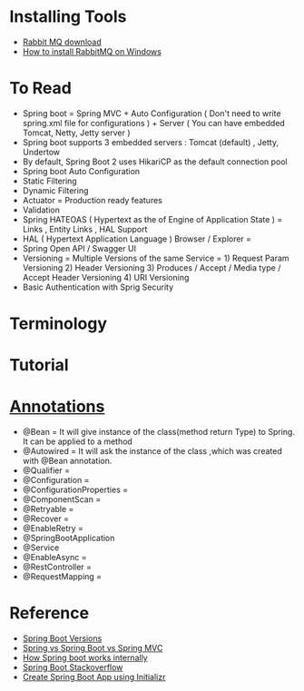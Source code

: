 # Installing Tools
* [Rabbit MQ download](https://www.rabbitmq.com/download.html)
* [How to install RabbitMQ on Windows](https://www.youtube.com/watch?v=gKzKUmtOwR4)

# To Read
* Spring boot = Spring MVC + Auto Configuration ( Don't need to write spring.xml file for configurations ) + Server ( You can have embedded Tomcat, Netty, Jetty server )
* Spring boot supports 3 embedded servers : Tomcat (default) , Jetty, Undertow
* By default, Spring Boot 2 uses HikariCP as the default connection pool
* Spring boot Auto Configuration 
* Static Filtering 
* Dynamic Filtering 
* Actuator = Production ready features 
* Validation 
* Spring HATEOAS ( Hypertext as the  of Engine of Application State ) = Links , Entity Links , HAL Support 
* HAL ( Hypertext Application Language ) Browser / Explorer =  
* Spring Open API / Swagger UI 
* Versioning =  Multiple Versions of the same Service = 1) Request Param Versioning 2) Header Versioning 3) Produces / Accept / Media type / Accept Header Versioning 4) URI Versioning 
* Basic Authentication with Sprig Security

# Terminology
# Tutorial
# [Annotations](https://www.journaldev.com/16966/spring-annotations)
* @Bean = It will give instance of the class(method return Type) to Spring. It can be applied to a method
* @Autowired = It will ask the instance of the class ,which was created with @Bean annotation.
* @Qualifier =
* @Configuration =
* @ConfigurationProperties = 
* @ComponentScan =
* @Retryable =
* @Recover =
* @EnableRetry =
* @SpringBootApplication
* @Service
* @EnableAsync =
* @RestController = 
* @RequestMapping =
# Reference
* [Spring Boot Versions](https://mvnrepository.com/artifact/org.springframework.boot/spring-boot)
* [Spring vs Spring Boot vs Spring MVC](https://www.javatpoint.com/spring-vs-spring-boot-vs-spring-mvc)
* [How Spring boot works internally](https://stackoverflow.com/questions/44172261/how-spring-boot-application-works-internally)
* [Spring Boot Stackoverflow](https://stackoverflow.com/questions/tagged/spring-boot)
* [Create Spring Boot App using Initializr](https://start.spring.io/)

